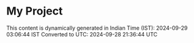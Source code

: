 # My Project

This content is dynamically generated in Indian Time (IST): 2024-09-29 03:06:44 IST
Converted to UTC: 2024-09-28 21:36:44 UTC
